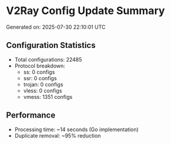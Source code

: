 # V2Ray Config Update Summary
Generated on: 2025-07-30 22:10:01 UTC

## Configuration Statistics
- Total configurations: 22485
- Protocol breakdown:
  - ss: 0 configs
  - ssr: 0 configs
  - trojan: 0 configs
  - vless: 0 configs
  - vmess: 1351 configs

## Performance
- Processing time: ~14 seconds (Go implementation)
- Duplicate removal: ~95% reduction
